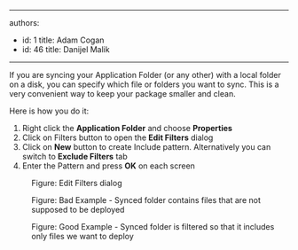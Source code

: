 

---
authors:
  - id: 1
    title: Adam Cogan
  - id: 46
    title: Danijel Malik
---




<span class='intro'> <p class="p1">​If you are syncing your Application Folder (or any other) with a local folder on a disk, you can specify which file or folders you want to sync. This is a very convenient way to keep your package smaller and clean.</p><p class="p1">Here is how you do it&#58;</p> </span>

<ol class="ol1"><li class="li1">​Right click the 
      <strong>Application Folder</strong> and choose 
      <strong>Properties</strong></li><li class="li1">Click on Filters button to open the 
      <strong>Edit Filters</strong> dialog</li><li class="li1">Click on 
      <strong>New</strong> button to create Include pattern. Alternatively you can switch to 
      <strong>Exclude Filters</strong> tab</li><li class="li1">​Enter the Pattern and press 
      <strong>OK</strong> on each screen</li></ol><dl class="image"><dt><img src="/PublishingImages/installers-include-exclude-1.jpg" alt="" /></dt><dd>Figure&#58; Edit Filters dialog</dd></dl><dl class="badImage"><dt><img src="/PublishingImages/installers-include-exclude-2.jpg" alt="" /></dt><dd>Figure&#58; Bad Example - Synced folder contains files that are not supposed to be deployed</dd></dl><dl class="goodImage"><dt><img src="/PublishingImages/installers-include-exclude-3.jpg" alt="" /></dt><dd>Figure&#58; Good Example - Synced folder is filtered so that it includes only files we want to deploy</dd></dl>


